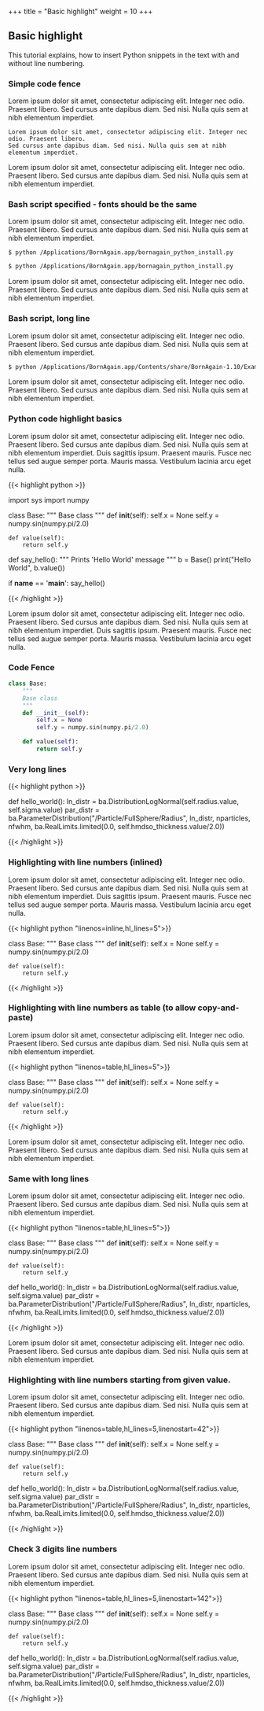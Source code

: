 +++
title = "Basic highlight"
weight = 10
+++

## Basic highlight

This tutorial explains, how to insert Python snippets in the text with and without line numbering.

### Simple code fence

Lorem ipsum dolor sit amet, consectetur adipiscing elit. Integer nec odio. Praesent libero. 
Sed cursus ante dapibus diam. Sed nisi. Nulla quis sem at nibh elementum imperdiet. 

```
Lorem ipsum dolor sit amet, consectetur adipiscing elit. Integer nec odio. Praesent libero. 
Sed cursus ante dapibus diam. Sed nisi. Nulla quis sem at nibh elementum imperdiet.
```

Lorem ipsum dolor sit amet, consectetur adipiscing elit. Integer nec odio. Praesent libero. 
Sed cursus ante dapibus diam. Sed nisi. Nulla quis sem at nibh elementum imperdiet. 


### Bash script specified - fonts should be the same

Lorem ipsum dolor sit amet, consectetur adipiscing elit. Integer nec odio. Praesent libero. 
Sed cursus ante dapibus diam. Sed nisi. Nulla quis sem at nibh elementum imperdiet. 

```
$ python /Applications/BornAgain.app/bornagain_python_install.py
```

```bash
$ python /Applications/BornAgain.app/bornagain_python_install.py
```

Lorem ipsum dolor sit amet, consectetur adipiscing elit. Integer nec odio. Praesent libero. 
Sed cursus ante dapibus diam. Sed nisi. Nulla quis sem at nibh elementum imperdiet. 

### Bash script, long line

Lorem ipsum dolor sit amet, consectetur adipiscing elit. Integer nec odio. Praesent libero. 
Sed cursus ante dapibus diam. Sed nisi. Nulla quis sem at nibh elementum imperdiet. 

```bash
$ python /Applications/BornAgain.app/Contents/share/BornAgain-1.10/Examples/python/simulation/ex01_BasicParticles/CylindersAndPrisms.py
```

Lorem ipsum dolor sit amet, consectetur adipiscing elit. Integer nec odio. Praesent libero. 
Sed cursus ante dapibus diam. Sed nisi. Nulla quis sem at nibh elementum imperdiet. 

### Python code highlight basics

Lorem ipsum dolor sit amet, consectetur adipiscing elit. Integer nec odio. Praesent libero. Sed cursus ante dapibus diam. Sed nisi. Nulla quis sem at nibh elementum imperdiet. Duis sagittis ipsum. Praesent mauris. Fusce nec tellus sed augue semper porta. Mauris massa. Vestibulum lacinia arcu eget nulla. 

{{< highlight python >}}

import sys
import numpy


class Base:
    """
    Base class
    """
    def __init__(self):
        self.x = None
        self.y = numpy.sin(numpy.pi/2.0)

    def value(self):
        return self.y


def say_hello():
    """
    Prints 'Hello World' message
    """
    b = Base()
    print("Hello World", b.value())


if __name__ == '__main__':
    say_hello()

{{< /highlight >}}

Lorem ipsum dolor sit amet, consectetur adipiscing elit. Integer nec odio. Praesent libero. Sed cursus ante dapibus diam. Sed nisi. Nulla quis sem at nibh elementum imperdiet. Duis sagittis ipsum. Praesent mauris. Fusce nec tellus sed augue semper porta. Mauris massa. Vestibulum lacinia arcu eget nulla. 

### Code Fence

```python
class Base:
    """
    Base class
    """
    def __init__(self):
        self.x = None
        self.y = numpy.sin(numpy.pi/2.0)

    def value(self):
        return self.y
```


### Very long lines

{{< highlight python >}}

def hello_world():
      ln_distr = ba.DistributionLogNormal(self.radius.value, self.sigma.value)
      par_distr = ba.ParameterDistribution("/Particle/FullSphere/Radius", ln_distr, nparticles, nfwhm, ba.RealLimits.limited(0.0, self.hmdso_thickness.value/2.0))

{{< /highlight >}}

### Highlighting with line numbers (inlined)

Lorem ipsum dolor sit amet, consectetur adipiscing elit. Integer nec odio. Praesent libero. Sed cursus ante dapibus diam. Sed nisi. Nulla quis sem at nibh elementum imperdiet. Duis sagittis ipsum. Praesent mauris. Fusce nec tellus sed augue semper porta. Mauris massa. Vestibulum lacinia arcu eget nulla. 

{{< highlight python "linenos=inline,hl_lines=5">}}

class Base:
    """
    Base class
    """
    def __init__(self):
        self.x = None
        self.y = numpy.sin(numpy.pi/2.0)

    def value(self):
        return self.y

{{< /highlight >}}

### Highlighting with line numbers as table (to allow copy-and-paste)

Lorem ipsum dolor sit amet, consectetur adipiscing elit. Integer nec odio. Praesent libero. Sed cursus ante dapibus diam. Sed nisi. Nulla quis sem at nibh elementum imperdiet. 

{{< highlight python "linenos=table,hl_lines=5">}}

class Base:
    """
    Base class
    """
    def __init__(self):
        self.x = None
        self.y = numpy.sin(numpy.pi/2.0)

    def value(self):
        return self.y

{{< /highlight >}}

Lorem ipsum dolor sit amet, consectetur adipiscing elit. Integer nec odio. Praesent libero. Sed cursus ante dapibus diam. Sed nisi. Nulla quis sem at nibh elementum imperdiet. 

### Same with long lines

Lorem ipsum dolor sit amet, consectetur adipiscing elit. Integer nec odio. Praesent libero. Sed cursus ante dapibus diam. Sed nisi. Nulla quis sem at nibh elementum imperdiet. 

{{< highlight python "linenos=table,hl_lines=5">}}

class Base:
    """
    Base class
    """
    def __init__(self):
        self.x = None
        self.y = numpy.sin(numpy.pi/2.0)

    def value(self):
        return self.y

def hello_world():
    ln_distr = ba.DistributionLogNormal(self.radius.value, self.sigma.value)
    par_distr = ba.ParameterDistribution("/Particle/FullSphere/Radius", ln_distr, nparticles, nfwhm, ba.RealLimits.limited(0.0, self.hmdso_thickness.value/2.0))

{{< /highlight >}}

Lorem ipsum dolor sit amet, consectetur adipiscing elit. Integer nec odio. Praesent libero. Sed cursus ante dapibus diam. Sed nisi. Nulla quis sem at nibh elementum imperdiet. 

### Highlighting with line numbers starting from given value.

Lorem ipsum dolor sit amet, consectetur adipiscing elit. Integer nec odio. Praesent libero. Sed cursus ante dapibus diam. Sed nisi. Nulla quis sem at nibh elementum imperdiet. 

{{< highlight python "linenos=table,hl_lines=5,linenostart=42">}}

class Base:
    """
    Base class
    """
    def __init__(self):
        self.x = None
        self.y = numpy.sin(numpy.pi/2.0)

    def value(self):
        return self.y

def hello_world():
    ln_distr = ba.DistributionLogNormal(self.radius.value, self.sigma.value)
    par_distr = ba.ParameterDistribution("/Particle/FullSphere/Radius", ln_distr, nparticles, nfwhm, ba.RealLimits.limited(0.0, self.hmdso_thickness.value/2.0))

{{< /highlight >}}

### Check 3 digits line numbers

Lorem ipsum dolor sit amet, consectetur adipiscing elit. Integer nec odio. Praesent libero. Sed cursus ante dapibus diam. Sed nisi. Nulla quis sem at nibh elementum imperdiet. 

{{< highlight python "linenos=table,hl_lines=5,linenostart=142">}}

class Base:
    """
    Base class
    """
    def __init__(self):
        self.x = None
        self.y = numpy.sin(numpy.pi/2.0)

    def value(self):
        return self.y

def hello_world():
    ln_distr = ba.DistributionLogNormal(self.radius.value, self.sigma.value)
    par_distr = ba.ParameterDistribution("/Particle/FullSphere/Radius", ln_distr, nparticles, nfwhm, ba.RealLimits.limited(0.0, self.hmdso_thickness.value/2.0))

{{< /highlight >}}
